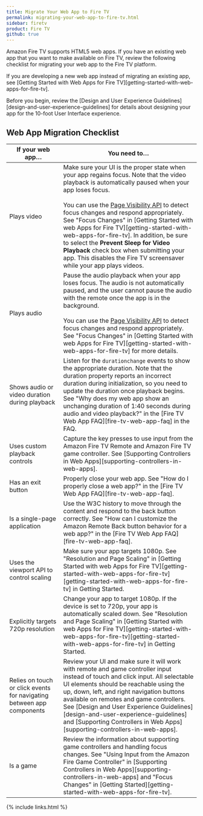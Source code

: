 ```yaml
---
title: Migrate Your Web App to Fire TV
permalink: migrating-your-web-app-to-fire-tv.html
sidebar: firetv
product: Fire TV
github: true
---
```


Amazon Fire TV supports HTML5 web apps. If you have an existing web app that you want to make available on Fire TV, review the following checklist for migrating your web app to the Fire TV platform.

If you are developing a new web app instead of migrating an existing app, see [Getting Started with Web Apps for Fire TV][getting-started-with-web-apps-for-fire-tv].

Before you begin, review the [Design and User Experience Guidelines][design-and-user-experience-guidelines] for details about designing your app for the 10-foot User Interface experience.

## Web App Migration Checklist

<table class="grid">
  <thead>
    <tr>
      <th>If your web app…</th>
      <th>You need to…</th>
    </tr>
  </thead>
  <tbody>
    <tr>
      <td>Plays video</td>
      <td markdown="span">Make sure your UI is the proper state when your app regains focus. Note that the video playback is automatically paused when your app loses focus. <br /><br /> You can use the <a href="http://www.w3.org/TR/page-visibility/">Page Visibility API</a> to detect focus changes and respond appropriately. See "Focus Changes" in [Getting Started with web Apps for Fire TV][getting-started-with-web-apps-for-fire-tv]. In addition, be sure to select the <b>Prevent Sleep for Video Playback</b> check box when submitting your app. This disables the Fire TV screensaver while your app plays videos.</td>
    </tr>
    <tr>
      <td>Plays audio</td>
      <td markdown="span">Pause the audio playback when your app loses focus. The audio is not automatically paused, and the user cannot pause the audio with the remote once the app is in the background. <br /><br />You can use the <a href="http://www.w3.org/TR/page-visibility/" title="Page Visibility API">Page Visibility API</a> to detect focus changes and respond appropriately. See "Focus Changes" in [Getting Started with web Apps for Fire TV][getting-started-with-web-apps-for-fire-tv] for more details.</td>
    </tr>
    <tr>
      <td>Shows audio or video duration during playback</td>
      <td markdown="span">Listen for the <code>durationchange</code> events to show the appropriate duration. Note that the duration property reports an incorrect duration during initialization, so you need to update the duration once playback begins. See "Why does my web app show an unchanging duration of 1:40 seconds during audio and video playback?" in the [Fire TV Web App FAQ][fire-tv-web-app-faq] in the FAQ.</td>
    </tr>
    <tr>
      <td>Uses custom playback controls</td>
      <td markdown="span">Capture the key presses to use input from the Amazon Fire TV Remote and Amazon Fire TV game controller. See [Supporting Controllers in Web Apps][supporting-controllers-in-web-apps].</td>
    </tr>
    <tr>
      <td>Has an exit button</td>
      <td markdown="span">Properly close your web app. See "How do I properly close a web app?" in the [Fire TV Web App FAQ][fire-tv-web-app-faq].</td>
    </tr>
    <tr>
      <td>Is a single-page application</td>
      <td markdown="span">Use the W3C history to move through the content and respond to the back button correctly. See "How can I customize the Amazon Remote Back button behavior for a web app?" in the [Fire TV Web App FAQ][fire-tv-web-app-faq].</td>
    </tr>
    <tr>
      <td>Uses the viewport API to control scaling</td>
      <td markdown="span">Make sure your app targets 1080p. See "Resolution and Page Scaling" in [Getting Started with web Apps for Fire TV][getting-started-with-web-apps-for-fire-tv][getting-started-with-web-apps-for-fire-tv] in Getting Started.</td>
    </tr>
    <tr>
      <td>Explicitly targets 720p resolution</td>
      <td markdown="span">Change your app to target 1080p. If the device is set to 720p, your app is automatically scaled down. See "Resolution and Page Scaling" in [Getting Started with web Apps for Fire TV][getting-started-with-web-apps-for-fire-tv][getting-started-with-web-apps-for-fire-tv] in Getting Started.</td>
    </tr>
    <tr>
      <td>Relies on touch or click events for navigating between app components</td>
      <td markdown="span">Review your UI and make sure it will work with remote and game controller input instead of touch and click input. All selectable UI elements should be reachable using the up, down, left, and right navigation buttons available on remotes and game controllers. See [Design and User Experience Guidelines][design-and-user-experience-guidelines] and [Supporting Controllers in Web Apps][supporting-controllers-in-web-apps].</td>
    </tr>
    <tr>
      <td>Is a game</td>
      <td markdown="span">Review the information about supporting game controllers and handling focus changes. See "Using Input from the Amazon Fire Game Controller" in [Supporting Controllers in Web Apps][supporting-controllers-in-web-apps] and "Focus Changes" in [Getting Started][getting-started-with-web-apps-for-fire-tv].</td>
    </tr>
  </tbody>
</table>

{% include links.html %}
